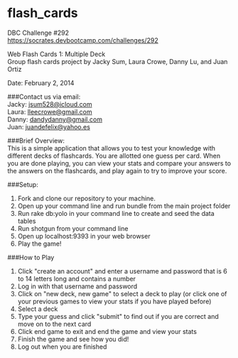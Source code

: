 flash_cards
===========
DBC Challenge #292<br>
https://socrates.devbootcamp.com/challenges/292

Web Flash Cards 1: Multiple Deck<br>
Group flash cards project by Jacky Sum, Laura Crowe, Danny Lu, and Juan Ortiz

Date: February 2, 2014

###Contact us via email:<br>
Jacky: jsum528@icloud.com<br>
Laura: lleecrowe@gmail.com<br>
Danny: dandydanny@gmail.com<br>
Juan: juandefelix@yahoo.es<br>

###Brief Overview:<br>
This is a simple application that allows you to test your knowledge with different decks of flashcards. You are allotted one guess per card. When you are done playing, you can view your stats and compare your answers to the answers on the flashcards, and play again to try to improve your score.

###Setup:<br>
1. Fork and clone our repository to your machine.
2. Open up your command line and run bundle from the main project folder
3. Run rake db:yolo in your command line to create and seed the data tables
4. Run shotgun from your command line 
5. Open up localhost:9393 in your web browser
6. Play the game!<br>

###How to Play
1. Click "create an account" and enter a username and password that is 6 to 14 letters long and contains a number
2. Log in with that username and password
3. Click on "new deck, new game" to select a deck to play (or click one of your previous games to view your stats if you have played before)
4. Select a deck
5. Type your guess and click "submit" to find out if you are correct and move on to the next card
6. Click end game to exit and end the game and view your stats
7. Finish the game and see how you did!
8. Log out when you are finished





